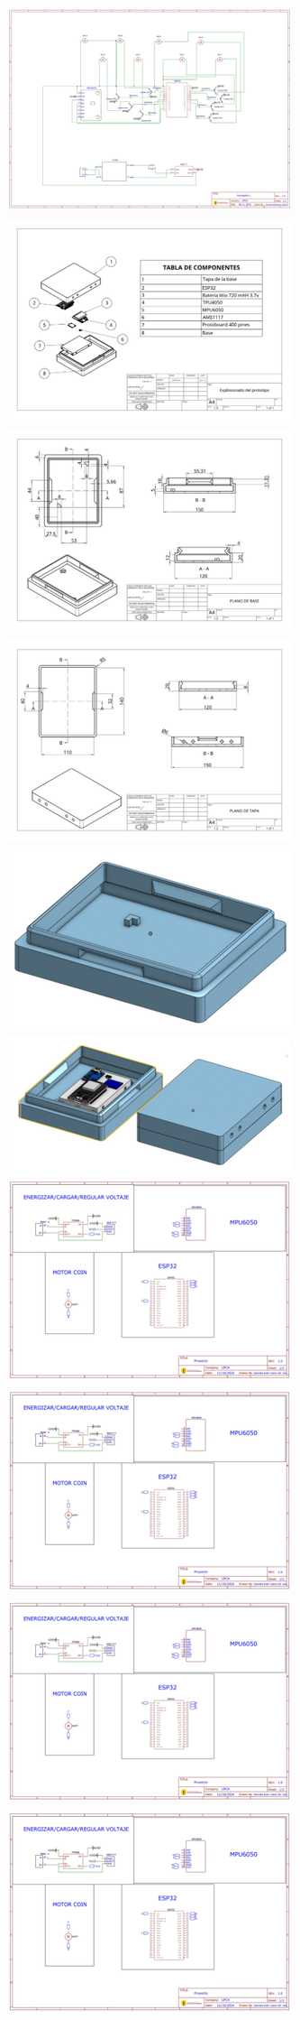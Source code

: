 <p align="center">
  <img src="https://github.com/Arbandu/Fundbio/blob/14f194bcb621e22abe37a3471e288e35c0cdff08/Imagenes/nuevo%20esquema%20.jpg" alt="nuevo esquema">
</p>

<p align="center">
  <img src="https://github.com/Arbandu/Fundbio/blob/8805ae856a5ce55a94a976d0d1e1c13df18bd90d/Imagenes/imagen%20explosionado%20nuevo.jpg" alt="explosionado">
</p>

<p align="center">
  <img src="https://github.com/Arbandu/Fundbio/blob/8fb8993bf3ad9c8d1d71fdb75590182cddcc2632/Imagenes/Plano%20de%20base%20nuevo.jpg" alt="plano base">
</p>

<p align="center">
  <img src="https://github.com/Arbandu/Fundbio/blob/d174d02a1822cf9221961810097efc62db9d5373/Imagenes/plano%20tapa%20nuevo.jpg" alt="plano tapa">
</p>

<p align="center">
  <img src="https://github.com/Arbandu/Fundbio/blob/7440c646d0bed59e74343f44c916518116158720/Imagenes/imagen%20componente%201.jpg" alt="imagen base">
</p>

<p align="center">
  <img src="https://github.com/Arbandu/Fundbio/blob/c6d62e516293362502a98241c0f76478e44ee8cd/Imagenes/imagen%20componente%20ensamble%20.jpg" alt="imagen ensamble 1">
</p>

<p align="center">
  <img src="https://github.com/Arbandu/Fundbio/blob/a2469a702f5e9cf299672e99260795e1ecd08fb4/Imagenes/esquema_page-0001.jpg" alt="esquema electronico">
</p>

<p align="center">
  <img src="https://github.com/Arbandu/Fundbio/blob/a2469a702f5e9cf299672e99260795e1ecd08fb4/Imagenes/esquema_page-0001.jpg" alt="esquema electronico">
</p>

<p align="center">
  <img src="https://github.com/Arbandu/Fundbio/blob/a2469a702f5e9cf299672e99260795e1ecd08fb4/Imagenes/esquema_page-0001.jpg" alt="esquema electronico">
</p>

<p align="center">
  <img src="https://github.com/Arbandu/Fundbio/blob/a2469a702f5e9cf299672e99260795e1ecd08fb4/Imagenes/esquema_page-0001.jpg" alt="esquema electronico">
</p>


